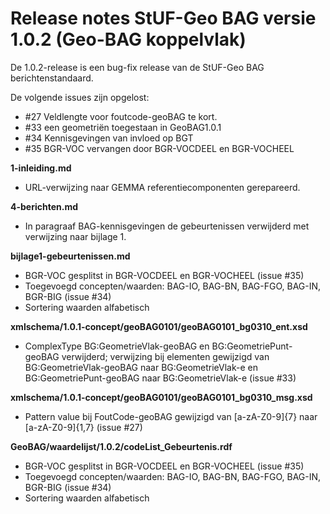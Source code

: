 Release notes StUF-Geo BAG versie 1.0.2 (Geo-BAG koppelvlak)
============================================================

De 1.0.2-release is een bug-fix release van de StUF-Geo BAG berichtenstandaard.

De volgende issues zijn opgelost:

- #27 Veldlengte voor foutcode-geoBAG te kort.
- #33 een geometriën toegestaan in GeoBAG1.0.1
- #34 Kennisgevingen van invloed op BGT
- #35 BGR-VOC vervangen door BGR-VOCDEEL en BGR-VOCHEEL

**1-inleiding.md**

- URL-verwijzing naar GEMMA referentiecomponenten gerepareerd.

**4-berichten.md**

- In paragraaf BAG-kennisgevingen de gebeurtenissen verwijderd met verwijzing naar bijlage 1.

**bijlage1-gebeurtenissen.md**

- BGR-VOC gesplitst in BGR-VOCDEEL en BGR-VOCHEEL (issue #35)
- Toegevoegd concepten/waarden: BAG-IO, BAG-BN, BAG-FGO, BAG-IN, BGR-BIG (issue #34)
- Sortering waarden alfabetisch

**xmlschema/1.0.1-concept/geoBAG0101/geoBAG0101\_bg0310\_ent.xsd**

- ComplexType BG:GeometrieVlak-geoBAG en BG:GeometriePunt-geoBAG verwijderd; verwijzing bij elementen gewijzigd van BG:GeometrieVlak-geoBAG naar BG:GeometrieVlak-e en BG:GeometriePunt-geoBAG naar BG:GeometrieVlak-e (issue #33)

**xmlschema/1.0.1-concept/geoBAG0101/geoBAG0101\_bg0310\_msg.xsd**

- Pattern value bij FoutCode-geoBAG gewijzigd van [a-zA-Z0-9]{7} naar [a-zA-Z0-9]{1,7} (issue #27)

**GeoBAG/waardelijst/1.0.2/codeList\_Gebeurtenis.rdf**

- BGR-VOC gesplitst in BGR-VOCDEEL en BGR-VOCHEEL (issue #35)
- Toegevoegd concepten/waarden: BAG-IO, BAG-BN, BAG-FGO, BAG-IN, BGR-BIG (issue #34)
- Sortering waarden alfabetisch

